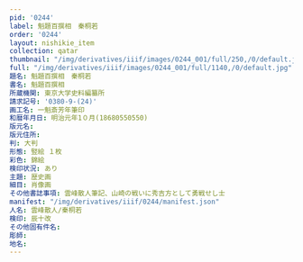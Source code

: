 ```yaml
---
pid: '0244'
label: 魁題百撰相　秦桐若
order: '0244'
layout: nishikie_item
collection: qatar
thumbnail: "/img/derivatives/iiif/images/0244_001/full/250,/0/default.jpg"
full: "/img/derivatives/iiif/images/0244_001/full/1140,/0/default.jpg"
題名: 魁題百撰相　秦桐若
書名: 魁題百撰相
所蔵機関: 東京大学史料編纂所
請求記号: '0380-9-(24)'
画工名: 一魁斎芳年筆印
和暦年月日: 明治元年1０月(18680550550)
版元名: 
版元住所: 
判: 大判
形態: 竪絵 １枚
彩色: 錦絵
検印状況: あり
主題: 歴史画
細目: 肖像画
その他書誌事項: 雲峰散人筆記、山崎の戦いに秀吉方として勇戦せし士
manifest: "/img/derivatives/iiif/0244/manifest.json"
人名: 雲峰散人/秦桐若
検印: 辰十改
その他固有件名: 
彫師: 
地名: 
---
```

